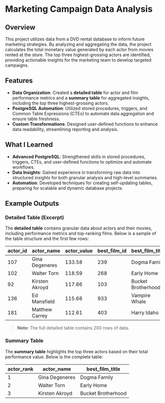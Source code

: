 # Marketing Campaign Data Analysis

## Overview

This project utilizes data from a DVD rental database to inform future marketing strategies. By analyzing and aggregating the data, the project calculates the total monetary value generated by each actor from movies rented at the store. The top three highest-grossing actors are identified, providing actionable insights for the marketing team to develop targeted campaigns.

## Features

- **Data Organization**: Created a **detailed table** for actor and film performance metrics and a **summary table** for aggregated insights, including the top three highest-grossing actors.
- **PostgreSQL Automation**: Utilized stored procedures, triggers, and Common Table Expressions (CTEs) to automate data aggregation and ensure table freshness.  
- **Custom Transformations**: Designed user-defined functions to enhance data readability, streamlining reporting and analysis.  

## What I Learned

- **Advanced PostgreSQL**: Strengthened skills in stored procedures, triggers, CTEs, and user-defined functions to optimize and automate workflows.  
- **Data Insights**: Gained experience in transforming raw data into structured insights for both granular analysis and high-level summaries.  
- **Automation**: Developed techniques for creating self-updating tables, preparing for scalable and dynamic database projects.  

## Example Outputs

### Detailed Table (Excerpt)

The **detailed table** contains granular data about actors and their movies, including performance metrics and top-ranking films. Below is a sample of the table structure and the first few rows:

| actor_id | actor_name     | actor_value | best_film_id | best_film_title    | film_value |
|----------|----------------|-------------|--------------|--------------------|------------|
| 107      | Gina Degeneres | 133.58      | 239          | Dogma Family       | 24.95      |
| 102      | Walter Torn    | 118.59      | 268          | Early Home         | 24.95      |
| 92       | Kirsten Akroyd | 117.66      | 103          | Bucket Brotherhood | 24.95      |
| 136      | Ed Mansfield   | 115.68      | 933          | Vampire Whale      | 24.95      |
|181       | Matthew Carrey | 112.61      | 403          | Harry Idaho        | 24.95      |

> **Note:** The full detailed table contains 200 rows of data.

### Summary Table

The **summary table** highlights the top three actors based on their total performance value. Below is the complete table:

| actor_rank | actor_name     | best_film_title    |
|------------|----------------|--------------------|
| 1          | Gina Degeneres | Dogma Family       |
| 2          | Walter Torn    | Early Home         |
| 3          | Kirsten Akroyd | Bucket Brotherhood |
